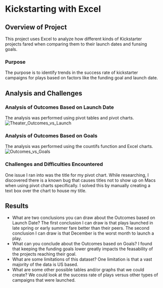 # Kickstarting with Excel

## Overview of Project
This project uses Excel to analyze how different kinds of Kickstarter projects fared when comparing them to their launch dates and funsing goals.
### Purpose
The purpose is to identify trends in the success rate of kickstarter campaigns for plays based on factors like the funding goal and launch date.
## Analysis and Challenges

### Analysis of Outcomes Based on Launch Date
The analysis was performed using pivot tables and pivot charts.
![Theater_Outcomes_vs_Launch](https://github.com/pacefegley/kickstarter-analysis/assets/119641907/9df5e042-26c7-49ca-9c1b-2333d4196544)

### Analysis of Outcomes Based on Goals
The analysis was performed using the countifs function and Excel charts.
![Outcomes_vs_Goals](https://github.com/pacefegley/kickstarter-analysis/assets/119641907/8fbc80e5-7b31-4e12-99da-9618fdfc95c8)

### Challenges and Difficulties Encountered
One issue I ran into was the title for my pivot chart. While researching, I discovered there is a known bug that causes titles not to show up on Macs when using pivot charts specifically. I solved this by manually creating a text box over the chart to house my title.
## Results

- What are two conclusions you can draw about the Outcomes based on Launch Date?
The first conclusion I can draw is that plays launched in late spring or early summer fare better than their peers. The second conclusion I can draw is that December is the worst month to launch a play.
- What can you conclude about the Outcomes based on Goals?
I found that keeping the funding goals lower greatly impacts the feasability of the projects reaching their goal.
- What are some limitations of this dataset?
One limitation is that a vast majority of the data is US based.
- What are some other possible tables and/or graphs that we could create?
We could look at the success rate of plays versus other types of campaigns that were launched.
